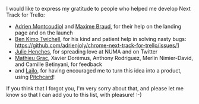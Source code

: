 I would like to express my gratitude to people who helped me develop Next Track for Trello:

- [Adrien Montcoudiol](http://twitter.com/adrienm) and [Maxime Braud](http://twitter.com/mxbraud), for their help on the landing page and on the launch
- [Ben Kimo Twichell](http://www.iambent.com/), for his kind and patient help in solving nasty bugs: https://github.com/adrienjoly/chrome-next-track-for-trello/issues/1
- [Julie Henches](https://twitter.com/j_henches), for spreading love at NUMA and on Twitter
- [Mathieu Grac](http://www.mathieugrac.com/), Xavier Dorémus, Anthony Rodriguez, Merlin Nimier-David, and Camille Betinyani, for feedback
- and [Lailo](https://twitter.com/lailo_ch), for having encouraged me to turn this idea into a product, using [Pitchcard](http://pitchcard.io)!

If you think that I forgot you, I'm very sorry about that, and please let me know so that I can add you to this list, with pleasure! :-)
